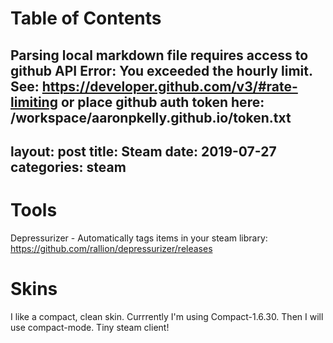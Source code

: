 
Table of Contents
=================

Parsing local markdown file requires access to github API
Error: You exceeded the hourly limit. See: https://developer.github.com/v3/#rate-limiting
or place github auth token here: /workspace/aaronpkelly.github.io/token.txt
---
layout: post
title: Steam
date:   2019-07-27
categories: steam
---

# Tools
Depressurizer - Automatically tags items in your steam library: https://github.com/rallion/depressurizer/releases

# Skins
I like a compact, clean skin. Currrently I'm using Compact-1.6.30.
Then I will use compact-mode. Tiny steam client!
